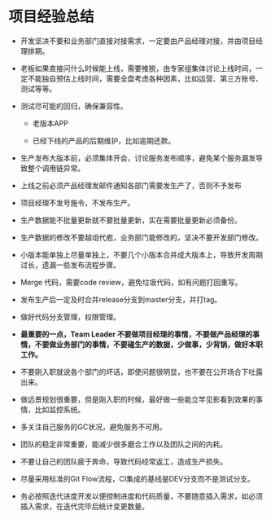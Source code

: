 # 项目经验总结
 
 * 开发坚决不要和业务部门直接对接需求，一定要由产品经理对接，并由项目经理排期。
 
 * 老板如果直接问什么时候能上线，需要推脱，由专家组集体讨论上线时间，一定不能独自预估上线时间，需要全盘考虑各种因素，比如运营、第三方账号、测试等等。
 
 * 测试尽可能的回归，确保兼容性。
 
    * 老版本APP
 
    * 已经下线的产品的后期维护，比如逾期还款。
 
 * 生产发布大版本前，必须集体开会，讨论服务发布顺序，避免某个服务漏发导致整个调用链异常。
 
 * 上线之前必须产品经理发邮件通知各部门需要发生产了，否则不予发布
 
 * 项目经理不发号施令，不发布生产。
 
 * 生产数据能不批量更新就不要批量更新，实在需要批量更新必须备份。
 
 * 生产数据的修改不要越俎代庖，业务部门能修改的，坚决不要开发部门修改。
 
 * 小版本能单独上尽量单独上，不要几个小版本合并成大版本上，导致开发周期过长，遗漏一些发布流程步骤。
 
 * Merge 代码，需要code review，避免垃圾代码，如有问题打回重写。
 
 * 发布生产后一定及时合并release分支到master分支，并打tag。
 
 * 做好代码分支管理，权限管理。
 
 * **最重要的一点，Team Leader 不要做项目经理的事情，不要做产品经理的事情，不要做业务部门的事情，不要碰生产的数据，少做事，少背锅，做好本职工作。**
 
 * 不要刚入职就说各个部门的坏话，即使问题很明显，也不要在公开场合下吐露出来。
 
 * 做远景规划很重要，但是刚入职的时候，最好做一些能立竿见影看到效果的事情，比如监控系统。
 
 * 多关注自己服务的GC状况，避免服务不可用。
 
 * 团队的稳定非常重要，能减少很多磨合工作以及团队之间的内耗。
 
 * 不要让自己的团队疲于奔命，导致代码经常返工，造成生产损失。
 
 * 尽量采用标准的Git Flow流程，CI集成的基线是DEV分支而不是测试分支。
 
 * 务必按照迭代进度开发以便控制进度和代码质量，不要随意插入需求，如必须插入需求，在迭代完毕后统计变更数量。
 
 
 